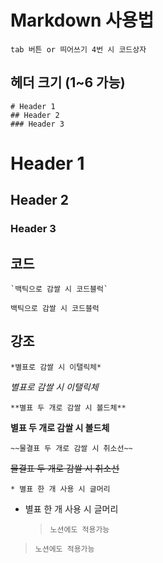 # Markdown 사용법

    tab 버튼 or 띄어쓰기 4번 시 코드상자

## 헤더 크기 (1~6 가능)

    # Header 1
    ## Header 2
    ### Header 3

# Header 1
## Header 2
### Header 3





## 코드

    `백틱으로 감쌀 시 코드블럭`

`백틱으로 감쌀 시 코드블럭`




## 강조

    *별표로 감쌀 시 이탤릭체*

*별표로 감쌀 시 이탤릭체*

    **별표 두 개로 감쌀 시 볼드체**

**별표 두 개로 감쌀 시 볼드체**

    ~~물결표 두 개로 감쌀 시 취소선~~

~~물결표 두 개로 감쌀 시 취소선~~



    * 별표 한 개 사용 시 글머리

* 별표 한 개 사용 시 글머리




    >`노션에도 적용가능`

>`노션에도 적용가능`